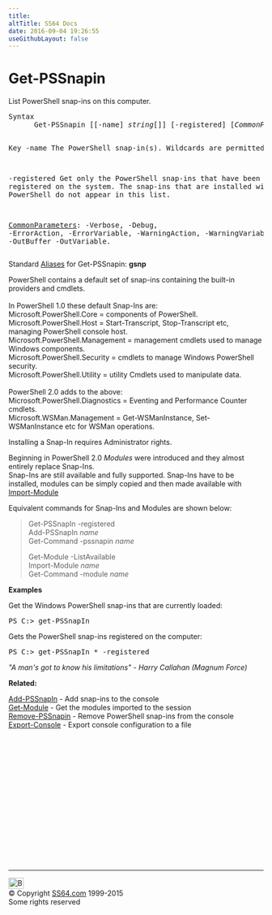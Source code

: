 ```yaml
---
title:
altTitle: SS64 Docs
date: 2016-09-04 19:26:55
useGithubLayout: false
---
```

<!-- #BeginLibraryItem "/Library/head_ps.lbi" --><!-- #EndLibraryItem --><h1>Get-PSSnapin</h1> 
<p>List PowerShell snap-ins on this computer.</p>
<pre>Syntax
      Get-PSSnapin [[-name] <i>string</i>[]] [-registered] [<i>CommonParameters</i>]

Key
   -name
       The PowerShell snap-in(s). Wildcards are permitted.
        
   -registered 
       Get only the PowerShell snap-ins that have been registered on 
       the system. The snap-ins that are installed with Windows PowerShell do 
       not appear in this list.

   <a href="common.html">CommonParameters</a>:
       -Verbose, -Debug, -ErrorAction, -ErrorVariable, -WarningAction, -WarningVariable,
       -OutBuffer -OutVariable.</pre>
<p>Standard <a href="get-alias.html">Aliases</a> for Get-PSSnapin:<span class="code"> <b>gsnp</b></span></p>
<p>PowerShell contains a  default  set of snap-ins containing the built-in providers and cmdlets. <br>
<br>
In PowerShell 1.0 these default Snap-Ins are:<br>
Microsoft.PowerShell.Core = components of PowerShell.<br>
Microsoft.PowerShell.Host = Start-Transcript, Stop-Transcript etc, 
managing PowerShell console host.<br>
Microsoft.PowerShell.Management = management cmdlets used to manage
Windows components.<br>
Microsoft.PowerShell.Security = cmdlets to manage Windows PowerShell
security.<br>
Microsoft.PowerShell.Utility = utility Cmdlets used to manipulate data.<br>
<br>
PowerShell 2.0 adds to the above: <br>
Microsoft.PowerShell.Diagnostics = Eventing and Performance Counter cmdlets.<br>
Microsoft.WSMan.Management = Get-WSManInstance, Set-WSManInstance etc for WSMan operations.</p>
<p>Installing a Snap-In requires Administrator rights.</p>
<p>Beginning in  PowerShell 2.0 <i>Modules</i> were introduced and they almost entirely replace Snap-Ins. <br>
Snap-Ins are still available and fully supported. Snap-Ins have to be installed, modules can be simply copied and then made available with <a href="import-module.html">Import-Module</a></p>
<p>Equivalent commands for Snap-Ins and Modules are shown below: </p>
<blockquote>
<p><span class="code">Get-PSSnapIn -registered<br>
Add-PSSnapIn <i>name</i><br>
Get-Command -pssnapin <i>name</i></span></p>
<p class="code">Get-Module -ListAvailable<br>
Import-Module <i>name</i><br>
Get-Command -module <i>name</i></p>
</blockquote>
<p><b>Examples</b></p>
<p>Get the Windows PowerShell snap-ins that are currently loaded:</p>
<pre>PS C:&gt; get-PSSnapIn</pre>
<p>Gets the PowerShell snap-ins  registered on the computer:</p>
<pre>PS C:&gt; get-PSSnapIn * -registered</pre>
<p class="quote"><i>"A  man's got to know his limitations" - Harry Callahan (Magnum Force)</i></p>
<p><b>Related:</b></p>
<p><a href="add-pssnapin.html">Add-PSSnapIn</a> - Add snap-ins to the console<br>
<a href="get-module.html">Get-Module</a> - Get the modules imported to the session<br>
<a href="remove-pssnapin.html">Remove-PSSnapin</a> - Remove PowerShell snap-ins from the console<br>
<a href="export-console.html">Export-Console</a> - Export console configuration to a file</p><!-- #BeginLibraryItem "/Library/foot_ps.lbi" --><p>
<!-- PowerShell300 -->
<ins class="adsbygoogle" style="display:inline-block;width:300px;height:250px" data-ad-client="ca-pub-6140977852749469" data-ad-slot="6253539900"></ins>
<script>
(adsbygoogle = window.adsbygoogle || []).push({});
</script></p>
<hr>
<div id="bl" class="footer"><a href="get-pssnapin.html#"><img src="../images/top.png" width="30" height="22" alt="Back to the Top"></a></div>
<div id="br" class="footer, tagline">© Copyright <a href="../index.html">SS64.com</a> 1999-2015<br>
Some rights reserved</div><!-- #EndLibraryItem -->

